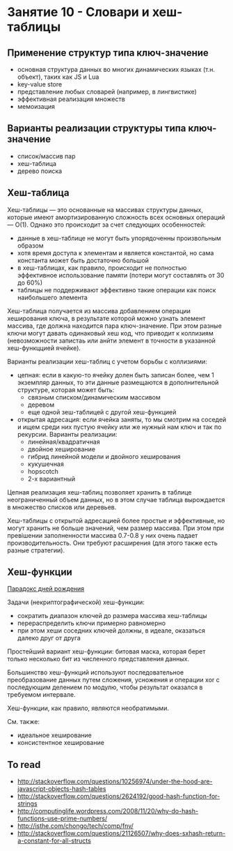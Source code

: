 # Занятие 10 - Словари и хеш-таблицы

## Применение структур типа ключ-значение

- основная структура данных во многих динамических языках (т.н. объект), таких как JS и Lua
- key-value store
- представление любых словарей (например, в лингвистике)
- эффективная реализация множеств
- мемоизация


## Варианты реализации структуры типа ключ-значение

- список/массив пар
- хеш-таблица
- дерево поиска


## Хеш-таблица

Хеш-таблицы — это основанные на массивах структуры данных, которые имеют амортизированную сложность всех основных операций — O(1). Однако это происходит за счет следующих особенностей:

- данные в хеш-таблице не могут быть упорядоченны произвольным образом
- хотя время доступа к элементам и является константой, но сама константа может быть достаточно большой
- в хеш-таблицах, как правило, происходит не полностью эффективное использование памяти (потери могут составлять от 30 до 60%) 
- таблицы не поддерживают эффективно такие операции как поиск наибольшего элемента

Хеш-таблица получается из массива добавлением операции хеширования ключа, в результате которой можно узнать элемент массива, где должна находится пара ключ-значение. При этом разные ключи могут давать одинаковый хеш код, что приводит к коллизиям (невозможности запистаь или анйти элемент в точности в указанной хеш-функццией ячейке). 

Варианты реализации хеш-таблиц с учетом борьбы с коллизиями:

- цепная: если в какую-то ячейку долен быть записан более, чем 1 экземпляр данных, то эти данные размещаются в дополнительной структуре, которая может быть:
  - связным списком/динамическим массивом
  - деревом
  - еще одной зеш-таблицей с другой хеш-функцией
- открытая адресация: если ячейка заняты, то мы смотрим на соседей и ищем среди них пустую ячейку или же нужный нам ключ и так по рекурсии. Варианты реализации:
  - линейная/квадратичная
  - двойное хеширование
  - гибрид линейной модели и двойного хеширования
  - кукушечная
  - hopscotch
  - 2-х вариантный

Цепная реализация хеш-таблиц позволяет хранить в таблице неограниченный объем данных, но в этом случае таблица вырождается в множество списков или деревьев.

Хеш-таблицы с открытой адресацией более простые и эффективные, но могут хранить не больше значений, чем размер массива. При этом при превішении заполненности массива 0.7-0.8 у них очень падает производительность. Они требуют расширения (для этого также есть разные стратегии).


## Хеш-функции

[Парадокс дней рождения](http://betterexplained.com/articles/understanding-the-birthday-paradox/)

Задачи (некриптографической) хеш-функции:

- сократить диапазон ключей до размера массива хеш-таблицы
- перераспределить ключи примерно равномерно
- при этом хеши соседних ключей должны, в идеале, оказаться далеко друг от друга

Простейший вариант хеш-функции: битовая маска, которая берет только несколько бит из численного представления данных.

Большинство хеш-функций используют последовательное преобразование данных путем сложения, усножения и операции xor с последующим делением по модулю, чтобы результат оказался в требуемом интервале.

Хеш-функции, как правило, являются необратимыми.

См. также:

- идеальное хеширование
- консистентное хеширование


## To read

- http://stackoverflow.com/questions/10256974/under-the-hood-are-javascript-objects-hash-tables
- http://stackoverflow.com/questions/2624192/good-hash-function-for-strings
- http://computinglife.wordpress.com/2008/11/20/why-do-hash-functions-use-prime-numbers/
- http://isthe.com/chongo/tech/comp/fnv/
- http://stackoverflow.com/questions/21126507/why-does-sxhash-return-a-constant-for-all-structs
